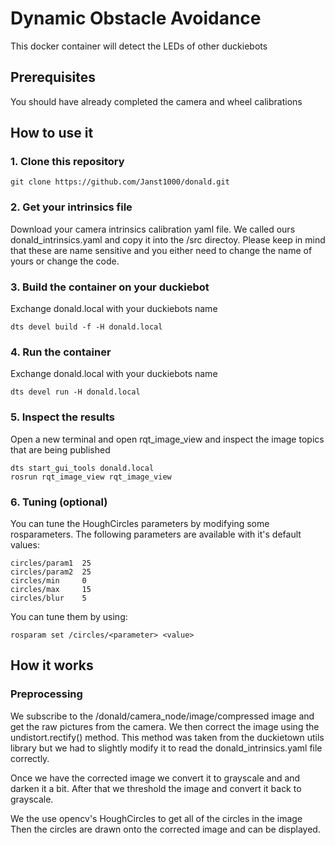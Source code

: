 # Dynamic Obstacle Avoidance

This docker container will detect the LEDs of other duckiebots

## Prerequisites

You should have already completed the camera and wheel calibrations


## How to use it

### 1. Clone this repository

    git clone https://github.com/Janst1000/donald.git

### 2. Get your intrinsics file

Download your camera intrinsics calibration yaml file. We called ours donald_intrinsics.yaml and copy it into
the /src directoy. Please keep in mind that these are name sensitive and you either need to change the name of yours or change the code.


### 3. Build the container on your duckiebot

Exchange donald.local with your duckiebots name

    dts devel build -f -H donald.local


### 4. Run the container 

Exchange donald.local with your duckiebots name

    dts devel run -H donald.local

### 5. Inspect the results

Open a new terminal and open rqt_image_view and inspect the image topics that are being published

    dts start_gui_tools donald.local
    rosrun rqt_image_view rqt_image_view

### 6. Tuning (optional)

You can tune the HoughCircles parameters by modifying some rosparameters.
The following parameters are available with it's default values:

    circles/param1  25
    circles/param2  25
    circles/min     0
    circles/max     15
    circles/blur    5

You can tune them by using:

    rosparam set /circles/<parameter> <value>

## How it works

### Preprocessing

We subscribe to the /donald/camera_node/image/compressed image and get the raw pictures from the camera.
We then correct the image using the undistort.rectify() method. This method was taken from the duckietown utils
library but we had to slightly modify it to read the donald_intrinsics.yaml file correctly.

Once we have the corrected image we convert it to grayscale and and darken it a bit.
After that we threshold the image and convert it back to grayscale.

We the use opencv's HoughCircles to get all of the circles in the image
Then the circles are drawn onto the corrected image and can be displayed.